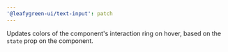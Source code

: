 ```yaml
---
'@leafygreen-ui/text-input': patch
---
```


Updates colors of the component's interaction ring on hover, based on the `state` prop on the component.
